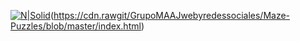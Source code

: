 [![N|Solid](http://www.pngmart.com/files/3/Play-Button-PNG-Picture.png)](https://github.com/GrupoMAAJwebyredessociales/Maze-Puzzles/blob/master/index.html)(https://cdn.rawgit/GrupoMAAJwebyredessociales/Maze-Puzzles/blob/master/index.html)
